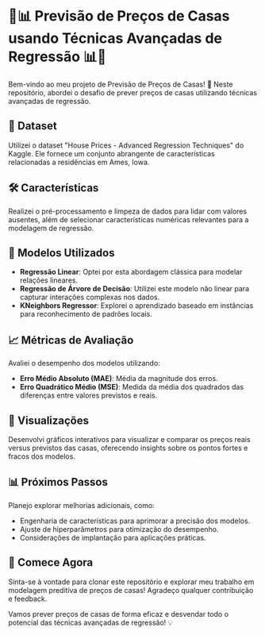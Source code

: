 # 🏡📊 Previsão de Preços de Casas usando Técnicas Avançadas de Regressão 📊🏡

Bem-vindo ao meu projeto de Previsão de Preços de Casas! 🚀 Neste repositório, abordei o desafio de prever preços de casas utilizando técnicas avançadas de regressão.

## 📂 Dataset
Utilizei o dataset "House Prices - Advanced Regression Techniques" do Kaggle. Ele fornece um conjunto abrangente de características relacionadas a residências em Ames, Iowa.

## 🛠️ Características
Realizei o pré-processamento e limpeza de dados para lidar com valores ausentes, além de selecionar características numéricas relevantes para a modelagem de regressão.

## 🧠 Modelos Utilizados
- **Regressão Linear**: Optei por esta abordagem clássica para modelar relações lineares.
- **Regressão de Árvore de Decisão**: Utilizei este modelo não linear para capturar interações complexas nos dados.
- **KNeighbors Regressor**: Explorei o aprendizado baseado em instâncias para reconhecimento de padrões locais.

## 📈 Métricas de Avaliação
Avaliei o desempenho dos modelos utilizando:
- **Erro Médio Absoluto (MAE)**: Média da magnitude dos erros.
- **Erro Quadrático Médio (MSE)**: Medida da média dos quadrados das diferenças entre valores previstos e reais.

## 🎨 Visualizações
Desenvolvi gráficos interativos para visualizar e comparar os preços reais versus previstos das casas, oferecendo insights sobre os pontos fortes e fracos dos modelos.

## 📊 Próximos Passos
Planejo explorar melhorias adicionais, como:
- Engenharia de características para aprimorar a precisão dos modelos.
- Ajuste de hiperparâmetros para otimização do desempenho.
- Considerações de implantação para aplicações práticas.

## 🚀 Comece Agora
Sinta-se à vontade para clonar este repositório e explorar meu trabalho em modelagem preditiva de preços de casas! Agradeço qualquer contribuição e feedback.

Vamos prever preços de casas de forma eficaz e desvendar todo o potencial das técnicas avançadas de regressão! 💡
